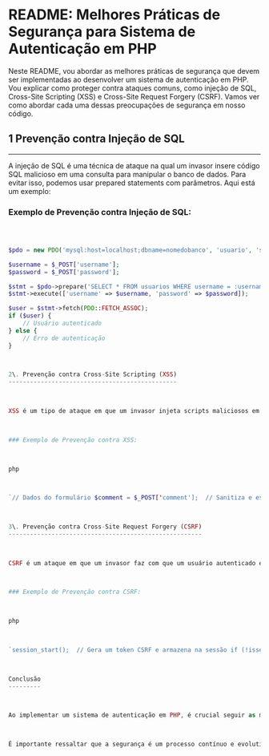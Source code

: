   

README: Melhores Práticas de Segurança para Sistema de Autenticação em PHP
==========================================================================

  

Neste README, vou abordar as melhores práticas de segurança que devem ser implementadas ao desenvolver um sistema de autenticação em PHP. Vou explicar como proteger contra ataques comuns, como injeção de SQL, Cross-Site Scripting (XSS) e Cross-Site Request Forgery (CSRF). Vamos ver como abordar cada uma dessas preocupações de segurança em nosso código.

  

## 1 Prevenção contra Injeção de SQL
-----------------------------------

  

A injeção de SQL é uma técnica de ataque na qual um invasor insere código SQL malicioso em uma consulta para manipular o banco de dados. Para evitar isso, podemos usar prepared statements com parâmetros. Aqui está um exemplo:

  

### Exemplo de Prevenção contra Injeção de SQL:

  

```php

  

$pdo = new PDO('mysql:host=localhost;dbname=nomedobanco', 'usuario', 'senha');

$username = $_POST['username'];
$password = $_POST['password'];

$stmt = $pdo->prepare('SELECT * FROM usuarios WHERE username = :username AND password = :password');
$stmt->execute(['username' => $username, 'password' => $password]);

$user = $stmt->fetch(PDO::FETCH_ASSOC);
if ($user) {
    // Usuário autenticado
} else {
    // Erro de autenticação
}

  

2\. Prevenção contra Cross-Site Scripting (XSS)
-----------------------------------------------

  

XSS é um tipo de ataque em que um invasor injeta scripts maliciosos em páginas web visualizadas por outros usuários. Podemos prevenir isso sanitizando e escapando os dados de saída. Aqui está um exemplo:

  

### Exemplo de Prevenção contra XSS:

  

php

  

`// Dados do formulário $comment = $_POST['comment'];  // Sanitiza e escapa os dados $comment = htmlspecialchars($comment, ENT_QUOTES, 'UTF-8');  // Insere o comentário no banco de dados // Aqui você deve usar prepared statements como no exemplo anterior  // Exibir o comentário em uma página echo "<div>$comment</div>";`

  

3\. Prevenção contra Cross-Site Request Forgery (CSRF)
------------------------------------------------------

  

CSRF é um ataque em que um invasor faz com que um usuário autenticado execute ações não intencionais em um site no qual está autenticado. Para prevenir isso, podemos usar tokens CSRF. Aqui está um exemplo:

  

### Exemplo de Prevenção contra CSRF:

  

php

  

`session_start();  // Gera um token CSRF e armazena na sessão if (!isset($_SESSION['csrf_token'])) {     $_SESSION['csrf_token'] = bin2hex(random_bytes(32)); }  // Verifica se o token enviado é válido if (isset($_POST['csrf_token']) && $_POST['csrf_token'] === $_SESSION['csrf_token']) {     // Token válido, processa o formulário     // Lembre-se de destruir o token após o uso para evitar reutilização     unset($_SESSION['csrf_token']); } else {     // Token inválido, rejeita o formulário     // Ou pode-se registrar um log, dependendo da política de segurança }`

  

Conclusão
---------

  

Ao implementar um sistema de autenticação em PHP, é crucial seguir as melhores práticas de segurança para proteger contra ataques comuns. As práticas mencionadas acima, como o uso de prepared statements para prevenir injeção de SQL, a sanitização de dados para prevenir XSS e o uso de tokens CSRF para prevenir CSRF, ajudarão a fortalecer a segurança de seu sistema.

  

É importante ressaltar que a segurança é um processo contínuo e evolutivo. Além dessas práticas, sempre mantenha seu sistema e bibliotecas atualizados, faça testes de segurança regulares e siga as diretrizes de segurança do PHP e do OWASP (Open Web Application Security Project).